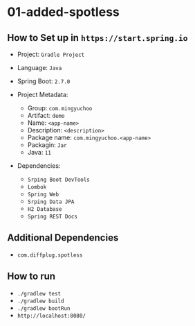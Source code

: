 # 01-added-spotless

## How to Set up in `https://start.spring.io`

- Project: `Gradle Project`
- Language: `Java`
- Spring Boot: `2.7.0`
- Project Metadata:

  - Group: `com.mingyuchoo`
  - Artifact: `demo`
  - Name: `<app-name>`
  - Description: `<description>`
  - Package name: `com.mingyuchoo.<app-name>`
  - Packagin: `Jar`
  - Java: `11`

- Dependencies:
  - `Srping Boot DevTools`
  - `Lombok`
  - `Spring Web`
  - `Srping Data JPA`
  - `H2 Database`
  - `Spring REST Docs`

## Additional Dependencies

- `com.diffplug.spotless`

## How to run

- `./gradlew test`
- `./gradlew build`
- `./gradlew bootRun`
- `http://localhost:8080/`
